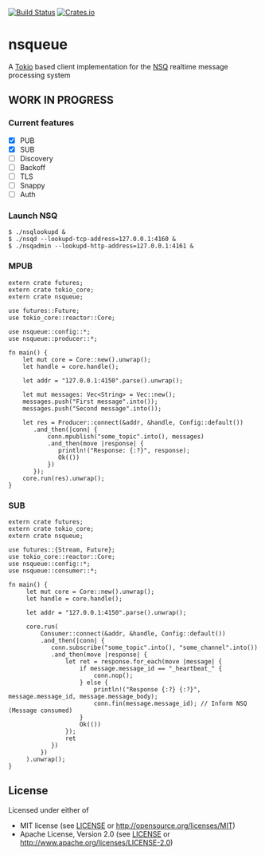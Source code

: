 [![Build Status](https://travis-ci.org/wisespace-io/nsqueue.png?branch=master)](https://travis-ci.org/wisespace-io/nsqueue)
[![Crates.io](https://img.shields.io/crates/v/nsqueue.svg)](https://crates.io/crates/nsqueue)

# nsqueue
A [Tokio](https://tokio.rs/) based client implementation for the [NSQ](https://github.com/bitly/nsq) realtime message processing system

## WORK IN PROGRESS

### Current features
- [X] PUB
- [X] SUB
- [ ] Discovery
- [ ] Backoff 
- [ ] TLS
- [ ] Snappy
- [ ] Auth

### Launch NSQ
```
$ ./nsqlookupd & 
$ ./nsqd --lookupd-tcp-address=127.0.0.1:4160 &
$ ./nsqadmin --lookupd-http-address=127.0.0.1:4161 &
```

### MPUB
```
extern crate futures;
extern crate tokio_core;
extern crate nsqueue;

use futures::Future;
use tokio_core::reactor::Core;

use nsqueue::config::*;
use nsqueue::producer::*;

fn main() {
    let mut core = Core::new().unwrap();
    let handle = core.handle();

    let addr = "127.0.0.1:4150".parse().unwrap();

    let mut messages: Vec<String> = Vec::new();
    messages.push("First message".into());
    messages.push("Second message".into());

    let res = Producer::connect(&addr, &handle, Config::default())
       .and_then(|conn| {
           conn.mpublish("some_topic".into(), messages)
           .and_then(move |response| {
              println!("Response: {:?}", response);
              Ok(())
           })
       });
    core.run(res).unwrap();
}
```

### SUB
```
extern crate futures;
extern crate tokio_core;
extern crate nsqueue;

use futures::{Stream, Future};
use tokio_core::reactor::Core;
use nsqueue::config::*;
use nsqueue::consumer::*;

fn main() {
     let mut core = Core::new().unwrap();
     let handle = core.handle();

     let addr = "127.0.0.1:4150".parse().unwrap();

     core.run(
         Consumer::connect(&addr, &handle, Config::default())
         .and_then(|conn| {
            conn.subscribe("some_topic".into(), "some_channel".into())
            .and_then(move |response| {
                let ret = response.for_each(move |message| {
                    if message.message_id == "_heartbeat_" {
                        conn.nop();
                    } else {
                        println!("Response {:?} {:?}", message.message_id, message.message_body);
                        conn.fin(message.message_id); // Inform NSQ (Message consumed)
                    }
                    Ok(())
                });
                ret
            })
         })
     ).unwrap();
}
```

## License

Licensed under either of

* MIT license (see [LICENSE](LICENSE) or <http://opensource.org/licenses/MIT>)
* Apache License, Version 2.0 (see [LICENSE](LICENSE) or <http://www.apache.org/licenses/LICENSE-2.0>)
